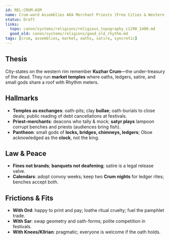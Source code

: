 ```yaml
---
id: REL:CRUM-ASM
name: Crum-ward Assemblies AKA Merchant Priests (Free Cities & Western Ord)
status: Draft
links:
  topo: canon/systems/religions/religious_topography_c1290_1400.md
  good_old: canon/systems/religions/good_old_rhythm.md
tags: [crum, assemblies, market, oaths, satire, syncretic]
---
```


## Thesis
City-states on the western rim remember **Kuzhar Crum**—the under-treasury of the dead. They run **market temples** where oaths, ledgers, satire, and small gods share a roof with Rhythm meters.

## Hallmarks
- **Temples as exchanges**: oath-pits; clay **bullae**; oath-burials to close deals; public reading of debt cancellations at festivals.  
- **Priest-merchants**: deacons who tally & mock; **satyr plays** lampoon corrupt benches and priests (audiences bring fish).  
- **Pantheon**: small gods of **locks, bridges, chimneys, ledgers**; Oboe acknowledged as the **clock**, not the king.

## Law & Peace
- **Fines not brands**; **banquets not deafening**; satire is a legal release valve.  
- **Calendars**: adopt convoy weeks; keep two **Crum nights** for ledger rites; benches accept both.

## Frictions & Fits
- **With Ord**: happy to print and pay; loathe ritual cruelty; fuel the pamphlet trade.  
- **With Sar**: swap geometry and oath-forms; polite competition in festivals.  
- **With Knees/Kllrian**: pragmatic; everyone is welcome if the oath holds.
